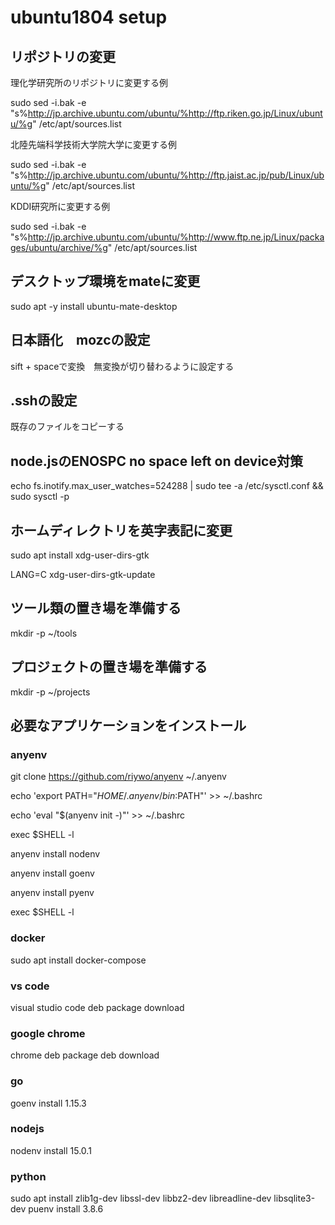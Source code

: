 # ubuntu1804 setup

## リポジトリの変更

理化学研究所のリポジトリに変更する例

sudo sed -i.bak -e "s%http://jp.archive.ubuntu.com/ubuntu/%http://ftp.riken.go.jp/Linux/ubuntu/%g" /etc/apt/sources.list

北陸先端科学技術大学院大学に変更する例

sudo sed -i.bak -e "s%http://jp.archive.ubuntu.com/ubuntu/%http://ftp.jaist.ac.jp/pub/Linux/ubuntu/%g" /etc/apt/sources.list

KDDI研究所に変更する例

sudo sed -i.bak -e "s%http://jp.archive.ubuntu.com/ubuntu/%http://www.ftp.ne.jp/Linux/packages/ubuntu/archive/%g" /etc/apt/sources.list

## デスクトップ環境をmateに変更

sudo apt -y install ubuntu-mate-desktop 

## 日本語化　mozcの設定

sift + spaceで変換　無変換が切り替わるように設定する

## .sshの設定

既存のファイルをコピーする

## node.jsのENOSPC no space left on device対策

echo fs.inotify.max_user_watches=524288 | sudo tee -a /etc/sysctl.conf && sudo sysctl -p

## ホームディレクトリを英字表記に変更

sudo apt install xdg-user-dirs-gtk

LANG=C xdg-user-dirs-gtk-update

## ツール類の置き場を準備する

mkdir -p ~/tools

## プロジェクトの置き場を準備する

mkdir -p ~/projects

## 必要なアプリケーションをインストール

### anyenv
git clone https://github.com/riywo/anyenv ~/.anyenv

echo 'export PATH="$HOME/.anyenv/bin:$PATH"' >> ~/.bashrc

echo 'eval "$(anyenv init -)"' >> ~/.bashrc

exec $SHELL -l

anyenv install nodenv

anyenv install goenv

anyenv install pyenv

exec $SHELL -l

### docker

sudo apt install docker-compose

### vs code
visual studio code deb package download

### google chrome
chrome deb package deb download

### go

goenv install 1.15.3

### nodejs

nodenv install 15.0.1

### python

sudo apt install zlib1g-dev libssl-dev libbz2-dev libreadline-dev libsqlite3-dev
puenv install 3.8.6